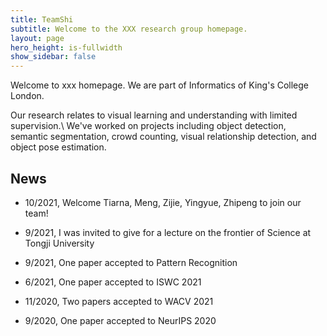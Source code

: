 ```yaml
---
title: TeamShi
subtitle: Welcome to the XXX research group homepage.
layout: page
hero_height: is-fullwidth
show_sidebar: false
---
```

Welcome to xxx homepage. We are part of Informatics of King's College London.

Our research relates to visual learning and understanding with limited supervision.\\
We've worked on projects including object detection, semantic segmentation, crowd counting, visual relationship detection, and object pose estimation.


## News

- 10/2021, Welcome Tiarna, Meng, Zijie, Yingyue, Zhipeng to join our team!
- 9/2021, I was invited to give for a lecture on the frontier of Science at Tongji University 


- 9/2021, One paper accepted to Pattern Recognition
- 6/2021, One paper accepted to ISWC 2021
- 11/2020, Two papers accepted to WACV 2021
- 9/2020, One paper accepted to NeurIPS 2020

